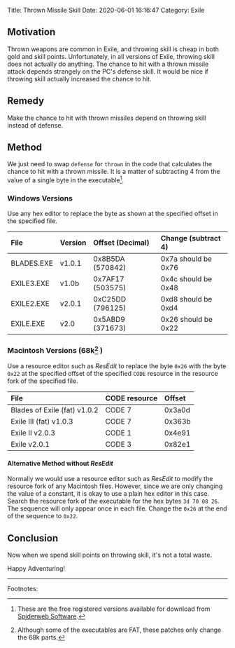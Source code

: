Title:  Thrown Missile Skill
Date:   2020-06-01 16:16:47
Category: Exile

## Motivation

Thrown weapons are common in Exile, and throwing skill is cheap in both gold and
skill points. Unfortunately, in all versions of Exile, throwing skill does not
actually do anything. The chance to hit with a thrown missile attack depends
strangely on the PC's defense skill. It would be nice if throwing skill actually
increased the chance to hit.

## Remedy

Make the chance to hit with thrown missiles depend on throwing skill instead of
defense.

## Method

We just need to swap `defense` for `thrown` in the code that calculates the
chance to hit with a thrown missile. It is a matter of subtracting 4 from the
value of a single byte in the executable[^1].

### Windows Versions

Use any hex editor to replace the byte as shown at the specified offset in the
specified file.

| File               | Version | Offset (Decimal)     | Change (subtract 4)      |
| :----------------- | :------ | :------------------- | :----------------------- |
| BLADES.EXE         | v1.0.1  | 0x8B5DA (570842)     | 0x7a should be 0x76      |
| EXILE3.EXE         | v1.0b   | 0x7AF17 (503575)     | 0x4c should be 0x48      |
| EXILE2.EXE         | v2.0.1  | 0xC25DD (796125)     | 0xd8 should be 0xd4      |
| EXILE.EXE          | v2.0    | 0x5ABD9 (371673)     | 0x26 should be 0x22      |

### Macintosh Versions (68k[^2] )

Use a resource editor such as *ResEdit* to replace the byte `0x26` with the byte
`0x22` at the specified offset of the specified `CODE` resource in the resource
fork of the specified file.

| File                         | CODE resource | Offset |
| :--------------------------- | :------------ | :----- |
| Blades of Exile (fat) v1.0.2 | CODE 7        | 0x3a0d |
| Exile III (fat) v1.0.3       | CODE 7        | 0x363b |
| Exile II v2.0.3              | CODE 1        | 0x4e91 |
| Exile v2.0.1                 | CODE 3        | 0x82e1 |

#### Alternative Method without *ResEdit*

Normally we would use a resource editor such as *ResEdit* to modify the resource
fork of any Macintosh files. However, since we are only changing the value of a
constant, it is okay to use a plain hex editor in this case. Search the resource
fork of the executable for the hex bytes `3d 70 08 26`. The sequence will only
appear once in each file. Change the `0x26` at the end of the sequence to
`0x22`.

## Conclusion

Now when we spend skill points on throwing skill, it's not a total waste.

Happy Adventuring!

-----------------

Footnotes:

[^1]: These are the free registered versions available for download from
      [Spiderweb Software](http://spiderwebsoftware.com/productsOld.html).

[^2]: Although some of the executables are FAT, these patches only change the 68k parts.

